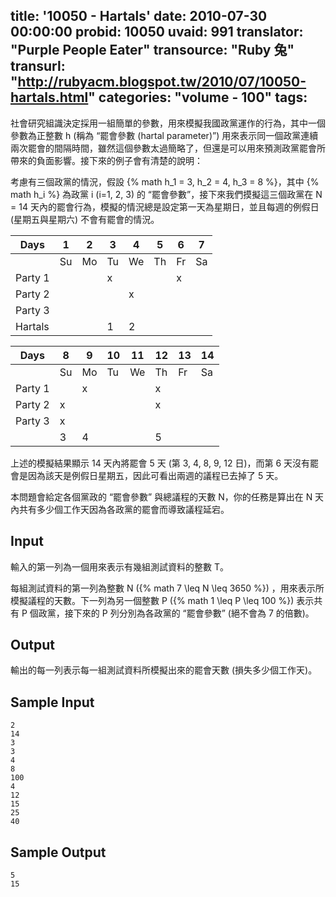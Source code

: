 title: '10050 - Hartals'
date: 2010-07-30 00:00:00
probid: 10050
uvaid: 991
translator: "Purple People Eater"
transource: "Ruby 兔"
transurl: "http://rubyacm.blogspot.tw/2010/07/10050-hartals.html"
categories: "volume - 100"
tags:
---

社會研究組識決定採用一組簡單的參數，用來模擬我國政黨運作的行為，其中一個參數為正整數 h (稱為 “罷會參數 (hartal parameter)”) 用來表示同一個政黨連續兩次罷會的間隔時間，雖然這個參數太過簡略了，但還是可以用來預測政黨罷會所帶來的負面影響。接下來的例子會有清楚的說明：

考慮有三個政黨的情況，假設 {% math h_1 = 3, h_2 = 4, h_3 = 8 %}，其中 {% math h_i %} 為政黨 i (i=1, 2, 3) 的 “罷會參數”，接下來我們摸擬這三個政黨在 N = 14 天內的罷會行為，模擬的情況總是設定第一天為星期日，並且每週的例假日 (星期五與星期六) 不會有罷會的情況。

| Days    | 1  | 2  | 3  | 4  | 5  | 6  | 7  |
|---------|----|----|----|----|----|----|----|
|         | Su | Mo | Tu | We | Th | Fr | Sa |
| Party 1 |    |    | x  |    |    | x  |    |
| Party 2 |    |    |    | x  |    |    |    |
| Party 3 |    |    |    |    |    |    |    |
| Hartals |    |    | 1  | 2  |    |    |    |

| Days    | 8  | 9  | 10 | 11 | 12 | 13 | 14 |
|---------|----|----|----|----|----|----|----|
|         | Su | Mo | Tu | We | Th | Fr | Sa |
| Party 1 |    |  x |    |    |  x |    |    |
| Party 2 |  x |    |    |    |  x |    |    |
| Party 3 |  x |    |    |    |    |    |    |
|         |  3 |  4 |    |    |  5 |    |    |

上述的模擬結果顯示 14 天內將罷會 5 天 (第 3, 4, 8, 9, 12 日)，而第 6 天沒有罷會是因為該天是例假日星期五，因此可看出兩週的議程已去掉了 5 天。

本問題會給定各個黨政的 “罷會參數” 與總議程的天數 N，你的任務是算出在 N 天內共有多少個工作天因為各政黨的罷會而導致議程延宕。

## Input ##

輸入的第一列為一個用來表示有幾組測試資料的整數 T。

每組測試資料的第一列為整數 N ({% math 7 \leq N \leq 3650 %}) ，用來表示所模擬議程的天數。下一列為另一個整數 P ({% math 1 \leq P \leq 100 %}) 表示共有 P 個政黨，接下來的 P 列分別為各政黨的 “罷會參數” (絕不會為 7 的倍數)。

## Output ##

輸出的每一列表示每一組測試資料所模擬出來的罷會天數 (損失多少個工作天)。

## Sample Input ##

	2
	14
	3
	3
	4
	8
	100
	4
	12
	15
	25
	40

## Sample Output ##

	5
	15